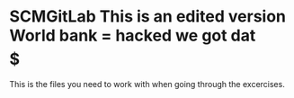 
SCMGitLab
This is an edited version World bank = hacked we got dat $$$$$
=========
This is the files you need to work with when going through the excercises.

